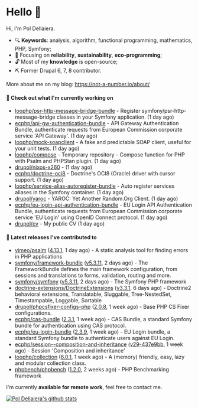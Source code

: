 # Hello 👋

Hi, I'm Pol Dellaiera.

- 🔍 **Keywords**: analysis, algorithm, functional programming, mathematics, PHP, Symfony;
- 🎯 Focusing on **reliability**, **sustainability**, **eco-programming**;
- 🔓 Most of my **knowledge** is open-source;
- ⛏️ Former Drupal 6, 7, 8 contributor.

More about me on my blog: https://not-a-number.io/about/

#### 👷 Check out what I'm currently working on

- [loophp/psr-http-message-bridge-bundle](https://github.com/loophp/psr-http-message-bridge-bundle) - Register symfony/psr-http-message-bridge classes in your Symfony application. (1 day ago)
- [ecphp/api-gw-authentication-bundle](https://github.com/ecphp/api-gw-authentication-bundle) - API Gateway Authentication Bundle, authenticate requests from European Commission corporate service &#39;API Gateway&#39;. (1 day ago)
- [loophp/mock-soapclient](https://github.com/loophp/mock-soapclient) - A fake and predictable SOAP client, useful for your unit tests. (1 day ago)
- [loophp/compose](https://github.com/loophp/compose) - Temporary repository - Compose function for PHP with Psalm and PHPStan plugin. (1 day ago)
- [drupol/nixos-x260](https://github.com/drupol/nixos-x260) -  (1 day ago)
- [ecphp/doctrine-oci8](https://github.com/ecphp/doctrine-oci8) - Doctrine&#39;s OCI8 (Oracle) driver with cursor support. (1 day ago)
- [loophp/service-alias-autoregister-bundle](https://github.com/loophp/service-alias-autoregister-bundle) - Auto register services aliases in the Symfony container. (1 day ago)
- [drupol/yaroc](https://github.com/drupol/yaroc) - YAROC: Yet Another Random.Org Client. (1 day ago)
- [ecphp/eu-login-api-authentication-bundle](https://github.com/ecphp/eu-login-api-authentication-bundle) - EU Login API Authentication Bundle, authenticate requests from European Commission corporate service &#39;EU Login&#39; using OpenID Connect protocol. (1 day ago)
- [drupol/cv](https://github.com/drupol/cv) - My public CV (1 day ago)

#### 🔭 Latest releases I've contributed to

- [vimeo/psalm](https://github.com/vimeo/psalm) ([4.13.1](https://github.com/vimeo/psalm/releases/tag/4.13.1), 1 day ago) - A static analysis tool for finding errors in PHP applications
- [symfony/framework-bundle](https://github.com/symfony/framework-bundle) ([v5.3.11](https://github.com/symfony/framework-bundle/releases/tag/v5.3.11), 2 days ago) - The FrameworkBundle defines the main framework configuration, from sessions and translations to forms, validation, routing and more.
- [symfony/symfony](https://github.com/symfony/symfony) ([v5.3.11](https://github.com/symfony/symfony/releases/tag/v5.3.11), 2 days ago) - The Symfony PHP framework
- [doctrine-extensions/DoctrineExtensions](https://github.com/doctrine-extensions/DoctrineExtensions) ([v3.3.1](https://github.com/doctrine-extensions/DoctrineExtensions/releases/tag/v3.3.1), 6 days ago) - Doctrine2 behavioral extensions, Translatable, Sluggable, Tree-NestedSet, Timestampable, Loggable, Sortable
- [drupol/phpcsfixer-configs-php](https://github.com/drupol/phpcsfixer-configs-php) ([2.0.8](https://github.com/drupol/phpcsfixer-configs-php/releases/tag/2.0.8), 1 week ago) - Base PHP CS Fixer configurations.
- [ecphp/cas-bundle](https://github.com/ecphp/cas-bundle) ([2.3.1](https://github.com/ecphp/cas-bundle/releases/tag/2.3.1), 1 week ago) - CAS Bundle, a standard Symfony bundle for authentication using CAS protocol.
- [ecphp/eu-login-bundle](https://github.com/ecphp/eu-login-bundle) ([2.3.9](https://github.com/ecphp/eu-login-bundle/releases/tag/2.3.9), 1 week ago) - EU Login bundle, a standard Symfony bundle to authenticate users against EU Login.
- [ecphp/session--composition-and-inheritance](https://github.com/ecphp/session--composition-and-inheritance) ([v29-437e9bb](https://github.com/ecphp/session--composition-and-inheritance/releases/tag/v29-437e9bb), 1 week ago) - Session &#39;Composition and inheritance&#39;
- [loophp/collection](https://github.com/loophp/collection) ([6.0.1](https://github.com/loophp/collection/releases/tag/6.0.1), 1 week ago) - A (memory) friendly, easy, lazy and modular collection class.
- [phpbench/phpbench](https://github.com/phpbench/phpbench) ([1.2.0](https://github.com/phpbench/phpbench/releases/tag/1.2.0), 2 weeks ago) - PHP Benchmarking framework

I'm currently **available for remote work**, feel free to contact me.

[![Pol Dellaiera's github stats](https://github-readme-stats.vercel.app/api?username=drupol&count_private=true&show_icons=true)](https://github.com/drupol)
